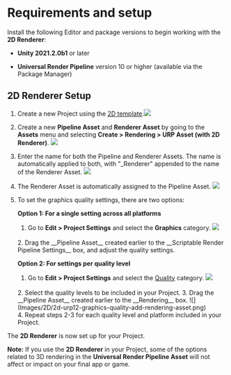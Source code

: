 # Requirements and setup

Install the following Editor and package versions to begin working with the __2D Renderer__:

- __Unity 2021.2.0b1__ or later

- __Universal Render Pipeline__ version 10 or higher (available via the Package Manager)

## 2D Renderer Setup
1. Create a new Project using the [2D template](https://docs.unity3d.com/Manual/ProjectTemplates.html).![](Images/2D/New_Project_With_Template.png)


2. Create a new __Pipeline Asset__ and __Renderer Asset__ by going to the __Assets__ menu and selecting __Create > Rendering > URP Asset (with 2D Renderer)__.
   ![](Images/2D/2d-urp12-create-renderer-asset.png)
   <br/>

3. Enter the name for both the Pipeline and Renderer Assets. The name is automatically applied to both, with "_Renderer" appended to the name of the Renderer Asset.
   ![](Images/2D/2d-urp12-pipeline-renderer-assets.png)
   <br/>

4. The Renderer Asset is automatically assigned to the Pipeline Asset.
   ![](Images/2D/2d-urp12-pipeline-renderer-assigned.png)
   <br/>

5. To set the graphics quality settings, there are two options:

   __Option 1: For a single setting across all platforms__
   1. Go to __Edit > Project Settings__ and select the __Graphics__ category.
   ![](Images/2D/2d-urp12-graphics-srpsettings.png)
   <br/>
   2. Drag the __Pipeline Asset__ created earlier to the __Scriptable Render Pipeline Settings__ box, and adjust the quality settings.
   <br/>

   __Option 2: For settings per quality level__
   1. Go to __Edit > Project Settings__ and select the [Quality](https://docs.unity3d.com/Manual/class-QualitySettings.html) category.
   ![](Images/2D/2d-urp12-graphics-qualitysettings.png)
   <br/>
   2. Select the quality levels to be included in your Project.
   3. Drag the __Pipeline Asset__ created earlier to the __Rendering__ box.
   ![](Images/2D/2d-urp12-graphics-quality-add-rendering-asset.png)
   <br/>
   4. Repeat steps 2-3 for each quality level and platform included in your Project.

The __2D Renderer__ is now set up for your Project.

__Note:__ If you use the __2D Renderer__ in your Project, some of the options related to 3D rendering in the __Universal Render Pipeline Asset__ will not affect or impact on your final app or game.
